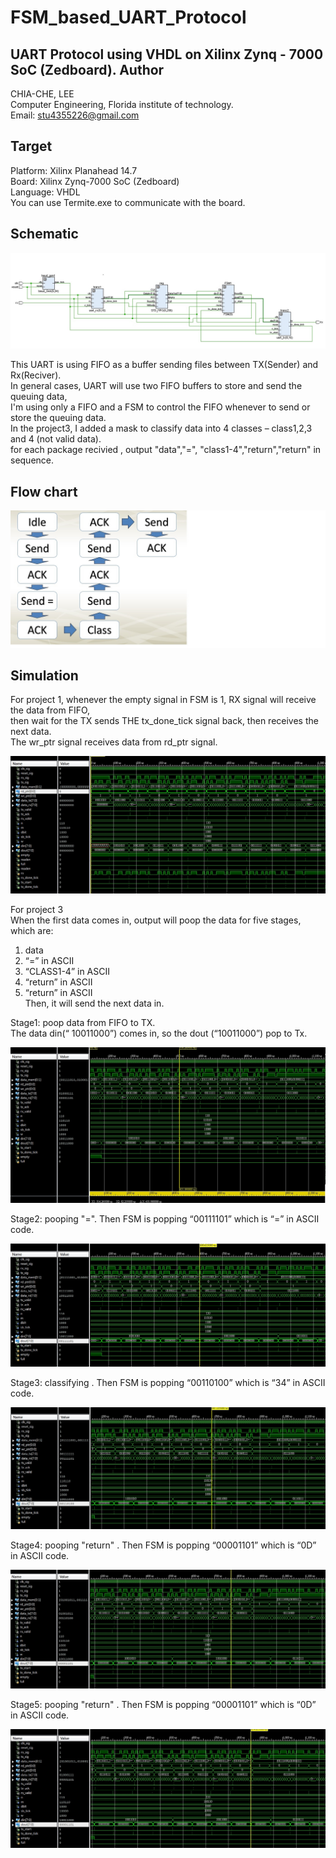 # FSM_based_UART_Protocol
UART Protocol using VHDL on Xilinx Zynq - 7000 SoC (Zedboard). 
Author    
-------------
CHIA-CHE, LEE   
Computer Engineering, Florida institute of technology.   
Email: stu4355226@gmail.com    
    
Target   
-------------
Platform: Xilinx Planahead 14.7   
Board: Xilinx Zynq-7000 SoC (Zedboard)    
Language: VHDL   
You can use Termite.exe to communicate with the board.
    
Schematic
-------------
![Schematic](/Images/schmatic.jpg)

This UART is using FIFO as a buffer sending files between TX(Sender) and Rx(Reciver).    
In general cases, UART will use two FIFO buffers to store and send the queuing data,    
I'm using only a FIFO and a FSM to control the FIFO whenever to send or store the queuing data.    
In the project3, I added a mask to classify data into 4 classes – class1,2,3 and 4 (not valid data).    
for each package recivied , output  "data","=", "class1-4","return","return" in sequence.    
     
Flow chart
-------------
![flow_chart](/Images/flow_chart.jpg)
    
Simulation
-------------
For project 1,
whenever the empty signal in FSM is 1, RX signal will receive the data from FIFO,  
then wait for the TX sends THE tx_done_tick signal back, then receives the next data.   
The wr_ptr signal receives data from rd_ptr signal.

![Simulation](/Images/project1.jpg)


For project 3    
When the first data comes in, output will poop the data for five stages, which are:   
1. data    
2. “=” in ASCII    
3. “CLASS1-4” in ASCII    
4. “return” in ASCII    
5. “return” in ASCII    
Then, it will send the next data in.    

Stage1: poop data from FIFO to TX.    
The data din(“ 10011000”) comes in, so the dout (“10011000”) pop to Tx.     
     
![Simulation](/Images/project3_1.jpg)
    
Stage2: pooping "=". Then FSM is popping “00111101” which is “=” in ASCII code.
    
![Simulation](/Images/project3_2.jpg)
   
Stage3: classifying . Then FSM is popping “00110100” which is “34” in ASCII code.
    
![Simulation](/Images/project3_3.jpg)
   
Stage4: pooping "return" . Then FSM is popping “00001101” which is “0D” in ASCII code.
    
![Simulation](/Images/project3_4.jpg)
   
Stage5: pooping "return" . Then FSM is popping “00001101” which is “0D” in ASCII code.
    
![Simulation](/Images/project3_5.jpg)

